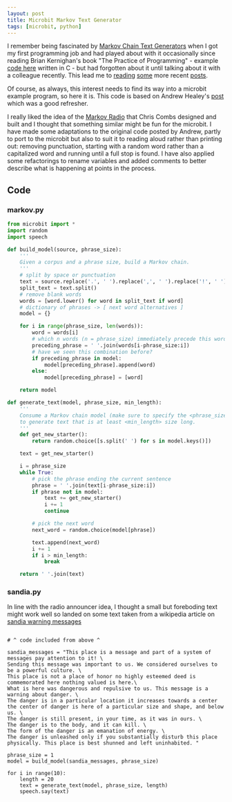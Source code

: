 ```yaml
---
layout: post
title: Microbit Markov Text Generator
tags: [microbit, python]
---
```


I remember being fascinated by [Markov Chain Text Generators](https://en.wikipedia.org/wiki/Markov_chain) when I got my first programming job and had played about with it occasionally since reading 
Brian Kernighan's book "The Practice of Programming" - example [code here](https://www.cs.princeton.edu/~bwk/tpop.webpage/markov.c) written in C - 
but had forgotten about it until talking about it with a colleague recently. This lead me to [reading](https://www.haykranen.nl/2008/09/21/markov/) [some](https://chriscombs.net/2017/01/19/markov-radio/) 
more recent [posts](https://healeycodes.com/generating-text-with-markov-chains). 

Of course, as always, this interest needs to find its way into a microbit example program, so here it is. This code is based on Andrew Healey's [post](https://healeycodes.com/generating-text-with-markov-chains) 
which was a good refresher. 

I really liked the idea of the [Markov Radio](https://chriscombs.net/2017/01/19/markov-radio/) that Chris Combs designed and built and I thought that something similar might be fun for the microbit.
I have made some adaptations to the original code posted by Andrew, partly to port to the microbit but also to suit it to reading aloud rather than printing out: removing punctuation, starting with 
a random word rather than a capitalized word and running until a full stop is found. I have also applied some refactorings to rename variables and added comments to better describe what is happening 
at points in the process.

## Code

### markov.py

```python
from microbit import *
import random
import speech

def build_model(source, phrase_size):
    '''
    Given a corpus and a phrase size, build a Markov chain.
    '''
    # split by space or punctuation
    text = source.replace('.', ' ').replace(',', ' ').replace('!', ' ').replace('?', ' ')
    split_text = text.split()
    # remove blank words
    words = [word.lower() for word in split_text if word]
    # dictionary of phrases -> [ next word alternatives ]
    model = {}

    for i in range(phrase_size, len(words)):
        word = words[i]
        # which n words (n = phrase_size) immediately precede this word in the model?
        preceding_phrase = ' '.join(words[i-phrase_size:i])
        # have we seen this combination before?
        if preceding_phrase in model:
            model[preceding_phrase].append(word)
        else:
            model[preceding_phrase] = [word]

    return model

def generate_text(model, phrase_size, min_length):
    '''
    Consume a Markov chain model (make sure to specify the <phrase_size> used)
    to generate text that is at least <min_length> size long.
    '''
    def get_new_starter():
        return random.choice([s.split(' ') for s in model.keys()])

    text = get_new_starter()

    i = phrase_size
    while True:
        # pick the phrase ending the current sentence
        phrase = ' '.join(text[i-phrase_size:i])
        if phrase not in model:
            text += get_new_starter()
            i += 1
            continue

        # pick the next word
        next_word = random.choice(model[phrase])

        text.append(next_word)
        i += 1
        if i > min_length: 
            break

    return ' '.join(text)
```

### sandia.py

In line with the radio announcer idea, I thought a small but foreboding text might work well so landed on some text taken from a wikipedia article on 
[sandia warning messages](https://en.wikipedia.org/wiki/Long-term_nuclear_waste_warning_messages)

```

# ^ code included from above ^

sandia_messages = "This place is a message and part of a system of messages pay attention to it! \
Sending this message was important to us. We considered ourselves to be a powerful culture. \
This place is not a place of honor no highly esteemed deed is commemorated here nothing valued is here.\
What is here was dangerous and repulsive to us. This message is a warning about danger. \
The danger is in a particular location it increases towards a center the center of danger is here of a particular size and shape, and below us. \
The danger is still present, in your time, as it was in ours. \
The danger is to the body, and it can kill. \
The form of the danger is an emanation of energy. \
The danger is unleashed only if you substantially disturb this place physically. This place is best shunned and left uninhabited. "

phrase_size = 1
model = build_model(sandia_messages, phrase_size)

for i in range(10):
    length = 20
    text = generate_text(model, phrase_size, length)
    speech.say(text)
```
